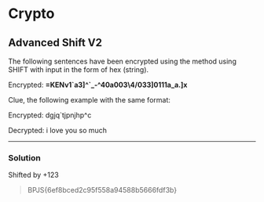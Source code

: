 # Crypto

## Advanced Shift V2

The following sentences have been encrypted using the method using SHIFT with input in the form of hex (string).

Encrypted: **=KENv1\`a3]^`_-^40a003\4/033]0111a_a.]x**

Clue, the following example with the same format:

Encrypted: dgjq`tjpnjhp^c

Decrypted: i love you so much

---

### Solution

Shifted by +123

>BPJS{6ef8bced2c95f558a94588b5666fdf3b}
